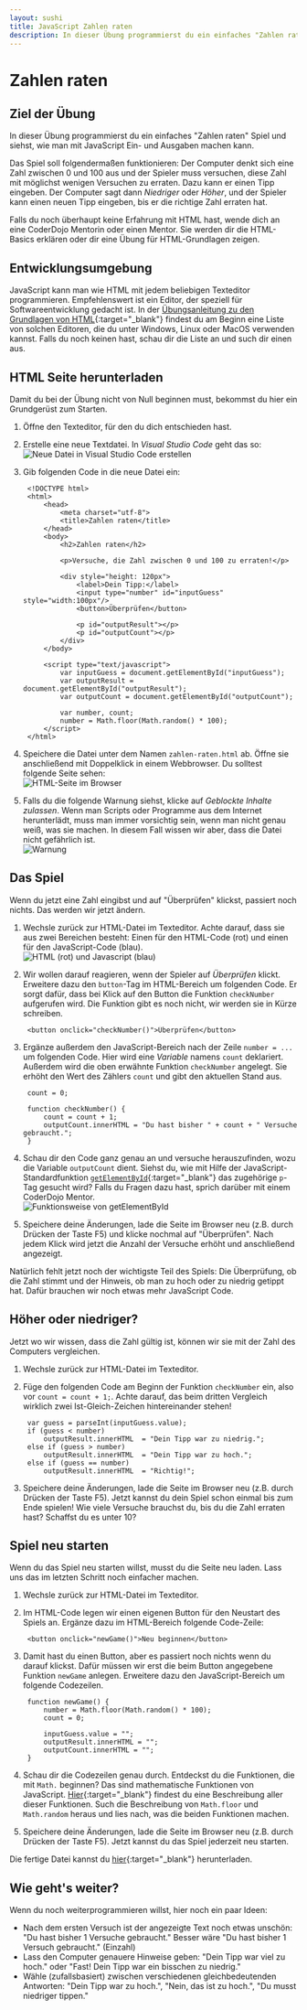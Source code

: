 ```yaml
---
layout: sushi
title: JavaScript Zahlen raten
description: In dieser Übung programmierst du ein einfaches "Zahlen raten" Spiel und siehst, wie man mit JavaScript Ein- und Ausgaben machen kann.
---
```


# Zahlen raten

## Ziel der Übung

In dieser Übung programmierst du ein einfaches "Zahlen raten" Spiel und siehst, wie man mit JavaScript Ein- und Ausgaben machen kann.

Das Spiel soll folgendermaßen funktionieren: Der Computer denkt sich eine Zahl zwischen 0 und 100 aus und der Spieler muss versuchen, diese Zahl mit möglichst wenigen Versuchen zu erraten. Dazu kann er einen Tipp eingeben. Der Computer sagt dann *Niedriger* oder *Höher*, und der Spieler kann einen neuen Tipp eingeben, bis er die richtige Zahl erraten hat.

Falls du noch überhaupt keine Erfahrung mit HTML hast, wende dich an eine CoderDojo Mentorin oder einen Mentor. Sie werden dir die HTML-Basics erklären oder dir eine Übung für HTML-Grundlagen zeigen.

## Entwicklungsumgebung

JavaScript kann man wie HTML mit jedem beliebigen Texteditor programmieren. Empfehlenswert ist ein Editor, der speziell für Softwareentwicklung gedacht ist. In der [Übungsanleitung zu den Grundlagen von HTML](/trainingsanleitungen/web/html-meine-erste-webseite.html){:target="_blank"} findest du am Beginn eine Liste von solchen Editoren, die du unter Windows, Linux oder MacOS verwenden kannst. Falls du noch keinen hast, schau dir die Liste an und such dir einen aus.

## HTML Seite herunterladen

Damit du bei der Übung nicht von Null beginnen must, bekommst du hier ein Grundgerüst zum Starten.

1. Öffne den Texteditor, für den du dich entschieden hast.

2. Erstelle eine neue Textdatei. In *Visual Studio Code* geht das so: <br/>![Neue Datei in Visual Studio Code erstellen](html-meine-erste-webseite/code-neue-datei.png)

3. Gib folgenden Code in die neue Datei ein:

        <!DOCTYPE html>
        <html>
        	<head>
        		<meta charset="utf-8">
        		<title>Zahlen raten</title>
        	</head>
        	<body>
        		<h2>Zahlen raten</h2>
        		
        		<p>Versuche, die Zahl zwischen 0 und 100 zu erraten!</p>
        		
        		<div style="height: 120px">
        			<label>Dein Tipp:</label>
        			<input type="number" id="inputGuess" style="width:100px"/>
        			<button>Überprüfen</button>
        			
        			<p id="outputResult"></p>
        			<p id="outputCount"></p>
        		</div>
        	</body>
        	
        	<script type="text/javascript">
        		var inputGuess = document.getElementById("inputGuess");
        		var outputResult = document.getElementById("outputResult");
        		var outputCount = document.getElementById("outputCount");
        		
        		var number, count;
        		number = Math.floor(Math.random() * 100);
        	</script>
        </html>

4. Speichere die Datei unter dem Namen `zahlen-raten.html` ab. Öffne sie anschließend mit Doppelklick in einem Webbrowser. Du solltest folgende Seite sehen:<br/>
![HTML-Seite im Browser](javascript-zahlen-raten/html-seite.png)

5. Falls du die folgende Warnung siehst, klicke auf *Geblockte Inhalte zulassen*. Wenn man Scripts oder Programme aus dem Internet herunterlädt, muss man immer vorsichtig sein, wenn man nicht genau weiß, was sie machen. In diesem Fall wissen wir aber, dass die Datei nicht gefährlich ist.<br/>
![Warnung](javascript-zahlen-raten/script-warnung.png)

## Das Spiel

Wenn du jetzt eine Zahl eingibst und auf "Überprüfen" klickst, passiert noch nichts. Das werden wir jetzt ändern.

1. Wechsle zurück zur HTML-Datei im Texteditor. Achte darauf, dass sie aus zwei Bereichen besteht: Einen für den HTML-Code (rot) und einen für den JavaScript-Code (blau).<br/>
![HTML (rot) und Javascript (blau)](javascript-zahlen-raten/html-javascript.png)

2. Wir wollen darauf reagieren, wenn der Spieler auf *Überprüfen* klickt. Erweitere dazu den `button`-Tag im HTML-Bereich um folgenden Code. Er sorgt dafür, dass bei Klick auf den Button die Funktion `checkNumber` aufgerufen wird. Die Funktion gibt es noch nicht, wir werden sie in Kürze schreiben.

        <button onclick="checkNumber()">Überprüfen</button>

3. Ergänze außerdem den JavaScript-Bereich nach der Zeile `number = ...` um folgenden Code. Hier wird eine *Variable* namens `count` deklariert. Außerdem wird die oben erwähnte Funktion `checkNumber` angelegt. Sie erhöht den Wert des Zählers `count` und gibt den aktuellen Stand aus.

        count = 0;
    
        function checkNumber() {
    		count = count + 1;
    		outputCount.innerHTML = "Du hast bisher " + count + " Versuche gebraucht.";
        }

4. Schau dir den Code ganz genau an und versuche herauszufinden, wozu die Variable `outputCount` dient. Siehst du, wie mit Hilfe der JavaScript-Standardfunktion [`getElementById`](http://www.w3schools.com/jsref/met_doc_getelementbyid.asp){:target="_blank"} das zugehörige `p`-Tag gesucht wird? Falls du Fragen dazu hast, sprich darüber mit einem CoderDojo Mentor.<br/>
![Funktionsweise von getElementById](javascript-zahlen-raten/getElementById.png)

5. Speichere deine Änderungen, lade die Seite im Browser neu (z.B. durch Drücken der Taste F5) und klicke nochmal auf "Überprüfen". Nach jedem Klick wird jetzt die Anzahl der Versuche erhöht und anschließend angezeigt.
	
Natürlich fehlt jetzt noch der wichtigste Teil des Spiels: Die Überprüfung, ob die Zahl stimmt und der Hinweis, ob man zu hoch oder zu niedrig getippt hat. Dafür brauchen wir noch etwas mehr JavaScript Code.

## Höher oder niedriger?

Jetzt wo wir wissen, dass die Zahl gültig ist, können wir sie mit der Zahl des Computers vergleichen.

1. Wechsle zurück zur HTML-Datei im Texteditor. 

2. Füge den folgenden Code am Beginn der Funktion `checkNumber` ein, also vor `count = count + 1;`. Achte darauf, das beim dritten Vergleich wirklich zwei Ist-Gleich-Zeichen hintereinander stehen!

        var guess = parseInt(inputGuess.value);			
        if (guess < number)
            outputResult.innerHTML  = "Dein Tipp war zu niedrig.";
        else if (guess > number)
            outputResult.innerHTML  = "Dein Tipp war zu hoch.";
        else if (guess == number)
            outputResult.innerHTML  = "Richtig!";		

5. Speichere deine Änderungen, lade die Seite im Browser neu (z.B. durch Drücken der Taste F5). Jetzt kannst du dein Spiel schon einmal bis zum Ende spielen! Wie viele Versuche brauchst du, bis du die Zahl erraten hast? Schaffst du es unter 10?

## Spiel neu starten

Wenn du das Spiel neu starten willst, musst du die Seite neu laden. Lass uns das im letzten Schritt noch einfacher machen.

1. Wechsle zurück zur HTML-Datei im Texteditor. 

2. Im HTML-Code legen wir einen eigenen Button für den Neustart des Spiels an. Ergänze dazu im HTML-Bereich folgende Code-Zeile:

        <button onclick="newGame()">Neu beginnen</button>

3. Damit hast du einen Button, aber es passiert noch nichts wenn du darauf klickst. Dafür müssen wir erst die beim Button angegebene Funktion `newGame` anlegen. Erweitere dazu den JavaScript-Bereich um folgende Codezeilen.

        function newGame() {
            number = Math.floor(Math.random() * 100);
            count = 0;
    	
            inputGuess.value = "";
            outputResult.innerHTML = "";
            outputCount.innerHTML = "";
        }
	
4. Schau dir die Codezeilen genau durch. Entdeckst du die Funktionen, die mit `Math.` beginnen? Das sind mathematische Funktionen von JavaScript. [Hier](http://www.w3schools.com/jsref/jsref_obj_math.asp){:target="_blank"} findest du eine Beschreibung aller dieser Funktionen. Such die Beschreibung von `Math.floor` und `Math.random` heraus und lies nach, was die beiden Funktionen machen.

5. Speichere deine Änderungen, lade die Seite im Browser neu (z.B. durch Drücken der Taste F5). Jetzt kannst du das Spiel jederzeit neu starten.

Die fertige Datei kannst du [hier](javascript-zahlen-raten/zahlen-raten-final.html){:target="_blank"} herunterladen.

## Wie geht's weiter?

Wenn du noch weiterprogrammieren willst, hier noch ein paar Ideen:

* Nach dem ersten Versuch ist der angezeigte Text noch etwas unschön: "Du hast bisher 1 Versuche gebraucht." Besser wäre "Du hast bisher 1 Versuch gebraucht." (Einzahl)
* Lass den Computer genauere Hinweise geben: "Dein Tipp war viel zu hoch." oder "Fast! Dein Tipp war ein bisschen zu niedrig."
* Wähle (zufallsbasiert) zwischen verschiedenen gleichbedeutenden Antworten: "Dein Tipp war zu hoch.", "Nein, das ist zu hoch.", "Du musst niedriger tippen."